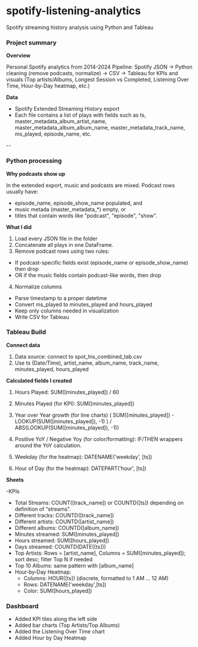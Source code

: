 # spotify-listening-analytics
Spotify streaming history analysis using Python and Tableau
### Project summary 
**Overview**

Personal Spotify analytics from 2014-2024
Pipeline: Spotify JSON -> Python cleaning (remove podcasts, normalize) -> CSV -> Tableau for KPIs and visuals (Top artists/Albums, Longest Session vs Completed, Listening Over Time, Hour-by-Day heatmap, etc.)

**Data**

- Spotify Extended Streaming History export
- Each file contains a list of plays with fields such as ts, master_metadata_album_artist_name, master_metadata_album_album_name, master_metadata_track_name, ms_played, episode_name, etc. 

--
### Python processing 

**Why podcasts show up** 

In the extended export, music and podcasts are mixed. Podcast rows usually have: 

- episode_name, episode_show_name populated, and
- music metada (master_metadata_*) empty, or
- titles that contain words like "podcast", "episode", "show". 

**What I did**

1.  Load every JSON file in the folder
2. Concatenate all plays in one DataFrame. 
3. Remove podcast rows using two rules: 
- If podcast-specific fields exist (episode_name or episode_show_name) then drop 
- OR if the music fields contain podcast-like words, then drop 
4. Normalize columns 
- Parse timestamp to a proper datetime 
- Convert ms_played to minutes_played and hours_played
- Keep only columns needed in visualization
- Write CSV for Tableau

### Tableau Build

**Connect data** 

1. Data source: connect to spot_his_combined_tab.csv
2. Use ts (Date/Time), artist_name, album_name, track_name, minutes_played, hours_played

**Calculated fields I created**
1. Hours Played:
SUM([minutes_played]) / 60 

2. Minutes Played (for KPI):
SUM([minutes_played])

3. Year over Year growth (for line charts)
( SUM([minutes_played]) - LOOKUP(SUM([minutes_played]), -1) ) / ABS(LOOKUP(SUM([minutes_played]), -1))

4. Positive YoY / Negative Yoy (for color/formatting): IF/THEN wrappers around the YoY calculation. 

5. Weekday (for the heatmap): DATENAME('weekday', [ts])

6. Hour of Day (for the heatmap): DATEPART('hour', [ts])

**Sheets**

-KPIs
  - Total Streams: COUNT([track_name]) or COUNTD([ts]) depending on definition of “streams”.
  - Different tracks: COUNTD([track_name])
  - Different artists: COUNTD([artist_name])
  - Different albums: COUNTD([album_name])
  - Minutes streamed: SUM([minutes_played])
  - Hours streamed: SUM([hours_played])
  - Days streamed: COUNTD(DATE([ts]))
- Top Artists: Rows = [artist_name], Columns = SUM([minutes_played]); sort desc; filter Top N if needed
- Top 10 Albums: same pattern with [album_name]
- Hour‑by‑Day Heatmap:
  - Columns: HOUR([ts]) (discrete, formatted to 1 AM … 12 AM)
  - Rows: DATENAME('weekday',[ts])
  - Color: SUM([hours_played])

### Dashboard
- Added KPI tiles along the left side
- Added bar charts (Top Artists/Top Albums)
- Added the Listening Over Time chart 
- Added Hour by Day Heatmap 
